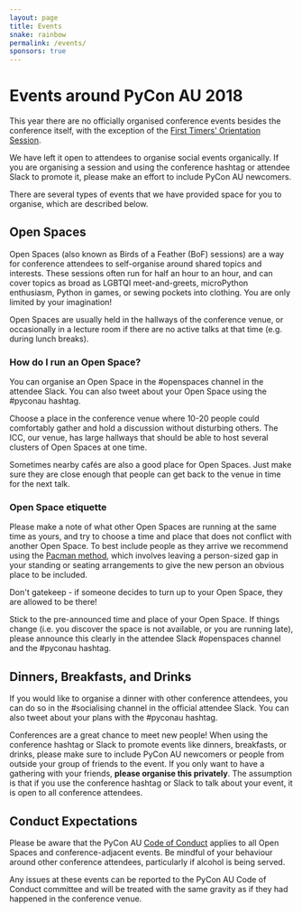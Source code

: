 ```yaml
---
layout: page
title: Events
snake: rainbow
permalink: /events/
sponsors: true
---
```


# Events around PyCon AU 2018

This year there are no officially organised conference events besides the conference itself, with the exception of the [First Timers' Orientation Session](/talks/899-first-timers-session/).

We have left it open to attendees to organise social events organically. If you are organising a session and using the conference hashtag or attendee Slack to promote it, please make an effort to include PyCon AU newcomers.

There are several types of events that we have provided space for you to organise, which are described below.

## Open Spaces

Open Spaces (also known as Birds of a Feather (BoF) sessions) are a way for conference attendees to self-organise around shared topics and interests. These sessions often run for half an hour to an hour, and can cover topics as broad as LGBTQI meet-and-greets, microPython enthusiasm, Python in games, or sewing pockets into clothing. You are only limited by your imagination!

Open Spaces are usually held in the hallways of the conference venue, or occasionally in a lecture room if there are no active talks at that time (e.g. during lunch breaks).

### How do I run an Open Space?

You can organise an Open Space in the #openspaces channel in the attendee Slack. You can also tweet about your Open Space using the #pyconau hashtag.

Choose a place in the conference venue where 10-20 people could comfortably gather and hold a discussion without disturbing others. The ICC, our venue, has large hallways that should be able to host several clusters of Open Spaces at one time.

Sometimes nearby cafés are also a good place for Open Spaces. Just make sure they are close enough that people can get back to the venue in time for the next talk.

### Open Space etiquette

Please make a note of what other Open Spaces are running at the same time as yours, and try to choose a time and place that does not conflict with another Open Space. To best include people as they arrive we recommend using the [Pacman method](http://ericholscher.com/blog/2017/aug/2/pacman-rule-conferences/), which involves leaving a person-sized gap in your standing or seating arrangements to give the new person an obvious place to be included.

Don't gatekeep - if someone decides to turn up to your Open Space, they are allowed to be there!

Stick to the pre-announced time and place of your Open Space. If things change (i.e. you discover the space is not available, or you are running late), please announce this clearly in the attendee Slack #openspaces channel and the #pyconau hashtag.


## Dinners, Breakfasts, and Drinks

If you would like to organise a dinner with other conference attendees, you can do so in the #socialising channel in the official attendee Slack. You can also tweet about your plans with the #pyconau hashtag.

Conferences are a great chance to meet new people! When using the conference hashtag or Slack to promote events like dinners, breakfasts, or drinks, please make sure to include PyCon AU newcomers or people from outside your group of friends to the event. If you only want to have a gathering with your friends, **please organise this privately**. The assumption is that if you use the conference hashtag or Slack to talk about your event, it is open to all conference attendees.


## Conduct Expectations

Please be aware that the PyCon AU [Code of Conduct](/conduct) applies to all Open Spaces and conference-adjacent events. Be mindful of your behaviour around other conference attendees, particularly if alcohol is being served.

Any issues at these events can be reported to the PyCon AU Code of Conduct committee and will be treated with the same gravity as if they had happened in the conference venue.
